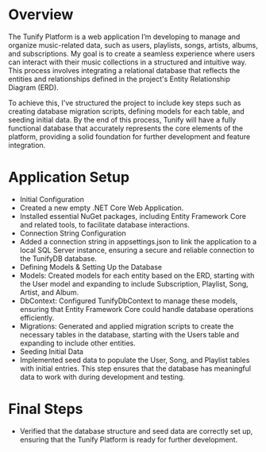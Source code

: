 # Overview
The Tunify Platform is a web application I’m developing to manage and organize music-related data, such as users, playlists, songs, artists, albums, and subscriptions. My goal is to create a seamless experience where users can interact with their music collections in a structured and intuitive way. This process involves integrating a relational database that reflects the entities and relationships defined in the project's Entity Relationship Diagram (ERD).

To achieve this, I've structured the project to include key steps such as creating database migration scripts, defining models for each table, and seeding initial data. By the end of this process, Tunify will have a fully functional database that accurately represents the core elements of the platform, providing a solid foundation for further development and feature integration.

# Application Setup

* Initial Configuration
* Created a new empty .NET Core Web Application.
* Installed essential NuGet packages, including Entity Framework Core and related tools, to facilitate database interactions.
* Connection String Configuration
* Added a connection string in appsettings.json to link the application to a local SQL Server instance, ensuring a secure and reliable connection to the TunifyDB database.
* Defining Models & Setting Up the Database
* Models: Created models for each entity based on the ERD, starting with the User model and expanding to include Subscription, Playlist, Song, Artist, and Album.
* DbContext: Configured TunifyDbContext to manage these models, ensuring that Entity Framework Core could handle database operations efficiently.
* Migrations: Generated and applied migration scripts to create the necessary tables in the database, starting with the Users table and expanding to include other entities.
* Seeding Initial Data
* Implemented seed data to populate the User, Song, and Playlist tables with initial entries. This step ensures that the database has meaningful data to work with during development and testing.

# Final Steps

* Verified that the database structure and seed data are correctly set up, ensuring that the Tunify Platform is ready for further development.